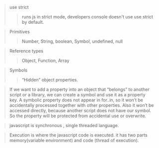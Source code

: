 > use strict
>
> > runs js in strict mode, developers console doesn't use use strict by default.

> Primitives
>
> > Number, String, boolean, Symbol, undefined, null

> Reference types
>
> > Object, Function, Array

> Symbols
>
> > “Hidden” object properties.

> If we want to add a property into an object that “belongs” to another script or a library, we can create a symbol and use it as a property key. A symbolic property does not appear in for..in, so it won’t be accidentally processed together with other properties. Also it won’t be accessed directly, because another script does not have our symbol. So the property will be protected from accidental use or overwrite.

> javascript is synchronous , single threaded language.

> Execution is where the javascript code is executed.
> it has two parts memory(variable environment) and code (thread of execution).